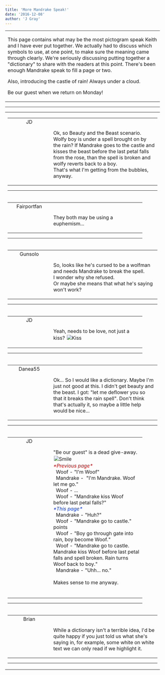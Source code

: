 ```yaml
---
title: 'More Mandrake Speak!'
date: '2016-12-08'
author: 'J Gray'
---
```


<div>
<!-- Main content here -->
<table border="0" class="post"><tbody><tr><td>
   
   <div class="post_body">
       <p>This page contains what may be the most pictogram speak Keith and I have ever put together. We actually had to discuss which symbols to use, at one point, to make sure the meaning came through clearly. We're seriously discussing putting together a "dictionary" to share with the readers at this point. There's been enough Mandrake speak to fill a page or two.</p><p>Also, introducing the castle of rain! Always under a cloud.</p><p>Be our guest when we return on Monday!</p>
   </div>
   </td></tr>
   </tbody></table><hr><table style="width:100%; border:0;" class="comment_table"><tbody><tr><td width="100%"><a name=""> </a><div style="width:100%;" class="comment"><table border="0" width="100%"><tbody><tr><td align="center" valign="top" width="125">
<span class="comment_title"><center>JD<br></center><a name="2884">&nbsp;</a></span><br>
<center><img src="https://www.gravatar.com/avatar.php?gravatar_id=ca086ab32c3326c1cca9697fd6eb1aec&amp;default=http%3A%2F%2Fmysteriesofthearcana.com%2Ftemplates%2Fmain%2Fimages%2Favatar.gif&amp;size=80&amp;rating=g" border="0" alt=""></center>
</td>
<td valign="top">


<p class="comment_text"> </p><p class="comment_text"><br> Ok, so Beauty and the Beast scenario.&nbsp; Wolfy boy is under a spell brought on by the rain? If Mandrake goes to the castle and kisses the beast before the last petal falls from the rose, than the spell is broken and wolfy reverts back to a boy.<br>That's what I'm getting from the bubbles, anyway.<br></p>
 

</td></tr></tbody></table>
<hr></div></td></tr><tr><td width="100%"><a name=""> </a><div style="width:90%;" class="comment2"><table border="0" width="100%"><tbody><tr><td align="center" valign="top" width="125">
<span class="comment_title"><center>Fairportfan<br></center><a name="2885">&nbsp;</a></span><br>
<center><img src="https://www.gravatar.com/avatar.php?gravatar_id=aa6f9d5ec211cb4180cd78f1bdcb0cb5&amp;default=http%3A%2F%2Fmysteriesofthearcana.com%2Ftemplates%2Fmain%2Fimages%2Favatar.gif&amp;size=80&amp;rating=g" border="0" alt=""></center>
</td>
<td valign="top">


<p class="comment_text"> </p><p class="comment_text"><br> They both may be using a euphemism...</p>
 

</td></tr></tbody></table>
<hr></div></td></tr><tr><td width="100%"><a name=""> </a><div style="width:100%;" class="comment"><table border="0" width="100%"><tbody><tr><td align="center" valign="top" width="125">
<span class="comment_title"><center>Gunsolo<br></center><a name="2886">&nbsp;</a></span><br>
<center><img src="https://www.gravatar.com/avatar.php?gravatar_id=a94f16ab08c7abb74820e668722a5ffc&amp;default=http%3A%2F%2Fmysteriesofthearcana.com%2Ftemplates%2Fmain%2Fimages%2Favatar.gif&amp;size=80&amp;rating=g" border="0" alt=""></center>
</td>
<td valign="top">


<p class="comment_text"> </p><p class="comment_text"><br> So, looks like he's cursed to be a wolfman and needs Mandrake to break the spell.<br>I wonder why she refused.<br>Or maybe she means that what he's saying won't work?<br></p>
 

</td></tr></tbody></table>
<hr></div></td></tr><tr><td width="100%"><a name=""> </a><div style="width:90%;" class="comment2"><table border="0" width="100%"><tbody><tr><td align="center" valign="top" width="125">
<span class="comment_title"><center>JD<br></center><a name="2889">&nbsp;</a></span><br>
<center><img src="https://www.gravatar.com/avatar.php?gravatar_id=ca086ab32c3326c1cca9697fd6eb1aec&amp;default=http%3A%2F%2Fmysteriesofthearcana.com%2Ftemplates%2Fmain%2Fimages%2Favatar.gif&amp;size=80&amp;rating=g" border="0" alt=""></center>
</td>
<td valign="top">


<p class="comment_text"> </p><p class="comment_text"><br> Yeah, needs to be love, not just a kiss? <img src="/smilies/kiss4.gif" alt=" Kiss " vspace="2" hspace="2" border="0"><br></p>
 

</td></tr></tbody></table>
<hr></div></td></tr><tr><td width="100%"><a name=""> </a><div style="width:100%;" class="comment"><table border="0" width="100%"><tbody><tr><td align="center" valign="top" width="125">
<span class="comment_title"><center>Danea55<br></center><a name="2887">&nbsp;</a></span><br>
<center><img src="https://www.gravatar.com/avatar.php?gravatar_id=97553ea71200d1eb0849ed4fba190583&amp;default=http%3A%2F%2Fmysteriesofthearcana.com%2Ftemplates%2Fmain%2Fimages%2Favatar.gif&amp;size=80&amp;rating=g" border="0" alt=""></center>
</td>
<td valign="top">


<p class="comment_text"> </p><p class="comment_text"><br> Ok... So I would like a dictionary. Maybe I'm just not good at this. I didn't get beauty and the beast. I got: "let me deflower you so that it breaks the rain spell". Don't think that's actually it, so maybe a little help would be nice...<br></p>
 

</td></tr></tbody></table>
<hr></div></td></tr><tr><td width="100%"><a name=""> </a><div style="width:90%;" class="comment2"><table border="0" width="100%"><tbody><tr><td align="center" valign="top" width="125">
<span class="comment_title"><center>JD<br></center><a name="2888">&nbsp;</a></span><br>
<center><img src="https://www.gravatar.com/avatar.php?gravatar_id=ca086ab32c3326c1cca9697fd6eb1aec&amp;default=http%3A%2F%2Fmysteriesofthearcana.com%2Ftemplates%2Fmain%2Fimages%2Favatar.gif&amp;size=80&amp;rating=g" border="0" alt=""></center>
</td>
<td valign="top">


<p class="comment_text"> </p><p class="comment_text"><br> "Be our guest" is a dead give-away. <img src="/smilies/smile.gif" alt=" Smile " vspace="2" hspace="2" border="0"><br><font color="#CC0000"><i>*Previous page*</i></font><br>&nbsp; Woof - "I'm Woof"<br>&nbsp; Mandrake -&nbsp; "I'm Mandrake. Woof let me go."<br>&nbsp; Woof - ...<br>&nbsp; Woof - "Mandrake kiss Woof before last petal falls?"<br><i><font color="#0033FF">*This page*</font></i><br>&nbsp; Mandrake - "Huh?"<br>&nbsp; Woof - "Mandrake go to castle." points<br>&nbsp; Woof - "Boy go through gate into rain, boy become Woof."<br>&nbsp; Woof - "Mandrake go to castle. Mandrake kiss Woof before last petal falls and spell broken. Rain turns Woof back to boy."<br>&nbsp; Mandrake - "Uhh... no."<br><br>Makes sense to me anyway.<br>&nbsp; <br></p>
 

</td></tr></tbody></table>
<hr></div></td></tr><tr><td width="100%"><a name=""> </a><div style="width:100%;" class="comment"><table border="0" width="100%"><tbody><tr><td align="center" valign="top" width="125">
<span class="comment_title"><center>Brian<br></center><a name="2912">&nbsp;</a></span><br>
<center><img src="https://www.gravatar.com/avatar.php?gravatar_id=17ad81b704652facc8a03878e671d6fa&amp;default=http%3A%2F%2Fmysteriesofthearcana.com%2Ftemplates%2Fmain%2Fimages%2Favatar.gif&amp;size=80&amp;rating=g" border="0" alt=""></center>
</td>
<td valign="top">


<p class="comment_text"> </p><p class="comment_text"><br> While a dictionary isn't a terrible idea, I'd be quite happy if you just told us what she's saying in, for example, some white on white text we can only read if we highlight it.&nbsp; <br></p>
 

</td></tr></tbody></table>
<hr></div></td></tr></tbody></table>
<!-- End main content -->
              </div>
